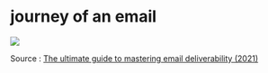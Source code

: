 # journey of an email

![](https://exponea.com/wp-content/uploads/2020/04/email-deliverability-journey-of-email-1.png)

Source : [The ultimate guide to mastering email deliverability (2021)][1]

[1]: https://exponea.com/blog/email-deliverability/